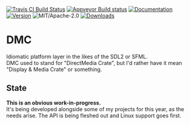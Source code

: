 [![Travis CI Build Status](https://travis-ci.org/yoanlcq/dmc.svg?branch=master)](https://travis-ci.org/yoanlcq/dmc)
[![Appveyor Build status](https://ci.appveyor.com/api/projects/status/k9qku5kg42lwmntf?svg=true)](https://ci.appveyor.com/project/yoanlcq/dmc/branch/master)
[![Documentation](https://docs.rs/dmc/badge.svg)](https://docs.rs/dmc)
[![Version](https://img.shields.io/crates/v/dmc.svg)](https://crates.io/crates/dmc)
![MIT/Apache-2.0](https://img.shields.io/badge/License-MIT%2FApache--2.0-blue.svg)
[![Downloads](https://img.shields.io/crates/d/dmc.svg)](https://crates.io/crates/dmc)

# DMC
Idiomatic platform layer in the likes of the SDL2 or SFML.  
DMC used to stand for "DirectMedia Crate", but I'd rather have it mean "Display & Media Crate" or something.

## State
**This is an obvious work-in-progress.**  
It's being developed alongside some of my projects for this year, as the needs arise. The API is being fleshed out and Linux support goes first.

